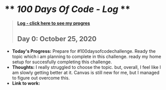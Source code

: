 # ** *100 Days Of Code - Log* ** 
> **[Log - click here to see my progres](https://github.com/IamBikramPurkait/100DaysofCode/blob/main/log.md)**
> ## **Day 0: October 25, 2020**        
* **Today's Progress:** Prepare for #100daysofcodechallenge. Ready the topic which i am planning to complete in this challenge. ready my home setup for succesfully completing this challenge. 
* **Thoughts:** I really struggled to choose the topic. but, overall, I feel like I am slowly getting better at it. Canvas is still new for me, but I managed to figure out overcome this.    
* **Link to work:** 
